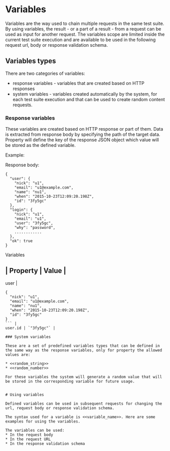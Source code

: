 # Variables

Variables are the way used to chain multiple requests in the same test suite.
By using variables, the result - or a part of a result - from a request can be used as input for another request.
The variables scope are limited inside the current test suite execution and are available to be used in the following request url, body or response validation schema.

## Variables types

There are two categories of variables:
* response variables - variables that are created based on HTTP responses
* system variables - variables created automatically by the system, for each test suite execution and that can be used to create random content requests.

### Response variables

These variables are created based on HTTP response or part of them. Data is extracted from response body by specifying the path of the target data.
Property will define the key of the response JSON object which value will be stored as the defined variable.

Example:

Response body:

```
{
  "user": {
    "nick": "u1",
    "email": "u1@example.com",
    "name": "nu1",
    "when": "2015-10-23T12:09:20.198Z",
    "id": "3fy5gc"
  },
  "login": {
    "nick": "u1",
    "email": "u1",
    "user": "3fy5gc",
    "why": "password",
    ............
  },
  "ok": true
}
```

Variables


| Property | Value |
--------------------
user |
```
{
  "nick": "u1",
  "email": "u1@example.com",
  "name": "nu1",
  "when": "2015-10-23T12:09:20.198Z",
  "id": "3fy5gc"
}
``` |
user.id | `"3fy5gc"` |

### System variables

These are a set of predefined variables types that can be defined in the same way as the response variables, only for property the allowed values are:

* <<random_string>>
* <<random_number>>

For these variables the system will generate a random value that will be stored in the corresponding variable for future usage.


# Using variables

Defined variables can be used in subsequent requests for changing the url, request body or response validation schema.

The syntax used for a variable is <<variable_name>>. Here are some examples for using the variables.

The variables can be used:
* In the request body
* In the request URL
* In the response validation schema

